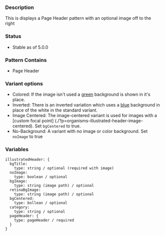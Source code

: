 ### Description
This is displays a Page Header pattern with an optional image off to the right

### Status
* Stable as of 5.0.0

### Pattern Contains
* Page Header

### Variant options
* Colored: If the image isn't used a [green](./?p=organisms-illustrated-header-colored) background is shown in it's place.
* Inverted: There is an inverted variation which uses a [blue](./?p=organisms-illustrated-header-inverted) background in place of the white in the standard variant.
* Image Centered: The image-centered variant is used for images with a [custom focal point] (./?p=organisms-illustrated-header-image-centered). Set `bgCentered` to true. 
* No-Background: A variant with no image or color background. Set `noImage` to true


### Variables
~~~
illustratedHeader: {
  bgTitle:
    type: string / optional (required with image)
  noImage:
    type: boolean / optional
  bgImage:
    type: string (image path) / optional
  retinaBgImage:
    type: string (image path) / optional
  bgCentered:
    type: bollean / optional
  category:
    type: string / optional
  pageHeader: {
    type: pageHeader / required
  }
}
~~~